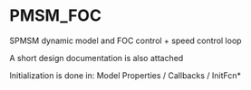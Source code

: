 # PMSM_FOC
SPMSM dynamic model and FOC control + speed control loop

A short design documentation is also attached

Initialization is done in: Model Properties / Callbacks / InitFcn* 
